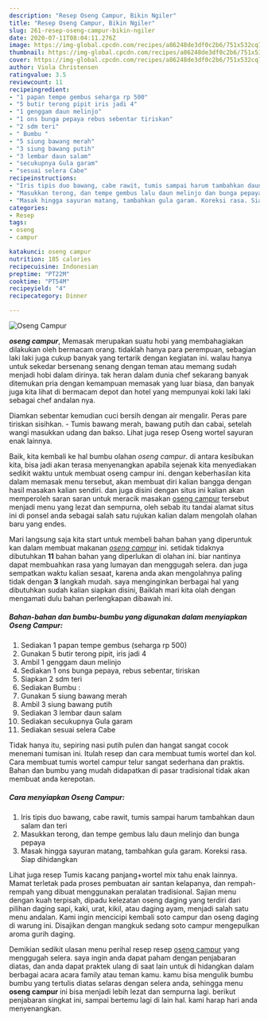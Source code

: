 ```yaml
---
description: "Resep Oseng Campur, Bikin Ngiler"
title: "Resep Oseng Campur, Bikin Ngiler"
slug: 261-resep-oseng-campur-bikin-ngiler
date: 2020-07-11T08:04:11.276Z
image: https://img-global.cpcdn.com/recipes/a86248de3df0c2b6/751x532cq70/oseng-campur-foto-resep-utama.jpg
thumbnail: https://img-global.cpcdn.com/recipes/a86248de3df0c2b6/751x532cq70/oseng-campur-foto-resep-utama.jpg
cover: https://img-global.cpcdn.com/recipes/a86248de3df0c2b6/751x532cq70/oseng-campur-foto-resep-utama.jpg
author: Viola Christensen
ratingvalue: 3.5
reviewcount: 11
recipeingredient:
- "1 papan tempe gembus seharga rp 500"
- "5 butir terong pipit iris jadi 4"
- "1 genggam daun melinjo"
- "1 ons bunga pepaya rebus sebentar tiriskan"
- "2 sdm teri"
- " Bumbu "
- "5 siung bawang merah"
- "3 siung bawang putih"
- "3 lembar daun salam"
- "secukupnya Gula garam"
- "sesuai selera Cabe"
recipeinstructions:
- "Iris tipis duo bawang, cabe rawit, tumis sampai harum tambahkan daun salam dan teri"
- "Masukkan terong, dan tempe gembus lalu daun melinjo dan bunga pepaya"
- "Masak hingga sayuran matang, tambahkan gula garam. Koreksi rasa. Siap dihidangkan"
categories:
- Resep
tags:
- oseng
- campur

katakunci: oseng campur 
nutrition: 185 calories
recipecuisine: Indonesian
preptime: "PT22M"
cooktime: "PT54M"
recipeyield: "4"
recipecategory: Dinner

---
```



![Oseng Campur](https://img-global.cpcdn.com/recipes/a86248de3df0c2b6/751x532cq70/oseng-campur-foto-resep-utama.jpg)

<b><i>oseng campur</i></b>, Memasak merupakan suatu hobi yang membahagiakan dilakukan oleh bermacam orang. tidaklah hanya para perempuan, sebagian laki laki juga cukup banyak yang tertarik dengan kegiatan ini. walau hanya untuk sekedar bersenang senang dengan teman atau memang sudah menjadi hobi dalam dirinya. tak heran dalam dunia chef sekarang banyak ditemukan pria dengan kemampuan memasak yang luar biasa, dan banyak juga kita lihat di bermacam depot dan hotel yang mempunyai koki laki laki sebagai chef andalan nya.

Diamkan sebentar kemudian cuci bersih dengan air mengalir. Peras pare tiriskan sisihkan. - Tumis bawang merah, bawang putih dan cabai, setelah wangi masukkan udang dan bakso. Lihat juga resep Oseng wortel sayuran enak lainnya.

Baik, kita kembali ke hal bumbu olahan <i>oseng campur</i>. di antara kesibukan kita, bisa jadi akan terasa menyenangkan apabila sejenak kita menyediakan sedikit waktu untuk membuat oseng campur ini. dengan keberhasilan kita dalam memasak menu tersebut, akan membuat diri kalian bangga dengan hasil masakan kalian sendiri. dan juga disini dengan situs ini kalian akan memperoleh saran saran untuk meracik masakan <u>oseng campur</u> tersebut menjadi menu yang lezat dan sempurna, oleh sebab itu tandai alamat situs ini di ponsel anda sebagai salah satu rujukan kalian dalam mengolah olahan baru yang endes.


Mari langsung saja kita start untuk membeli bahan bahan yang diperuntuk kan dalam membuat makanan <u><i>oseng campur</i></u> ini. setidak tidaknya dibutuhkan <b>11</b> bahan bahan yang diperlukan di olahan ini. biar nantinya dapat membuahkan rasa yang lumayan dan menggugah selera. dan juga sempatkan waktu kalian sesaat, karena anda akan mengolahnya paling tidak dengan <b>3</b> langkah mudah. saya menginginkan berbagai hal yang dibutuhkan sudah kalian siapkan disini, Baiklah mari kita olah dengan mengamati dulu bahan perlengkapan dibawah ini.

<!--inarticleads1-->

##### Bahan-bahan dan bumbu-bumbu yang digunakan dalam menyiapkan Oseng Campur:

1. Sediakan 1 papan tempe gembus (seharga rp 500)
1. Gunakan 5 butir terong pipit, iris jadi 4
1. Ambil 1 genggam daun melinjo
1. Sediakan 1 ons bunga pepaya, rebus sebentar, tiriskan
1. Siapkan 2 sdm teri
1. Sediakan  Bumbu :
1. Gunakan 5 siung bawang merah
1. Ambil 3 siung bawang putih
1. Sediakan 3 lembar daun salam
1. Sediakan secukupnya Gula garam
1. Sediakan sesuai selera Cabe


Tidak hanya itu, sepiring nasi putih pulen dan hangat sangat cocok menemani tumisan ini. Itulah resep dan cara membuat tumis wortel dan kol. Cara membuat tumis wortel campur telur sangat sederhana dan praktis. Bahan dan bumbu yang mudah didapatkan di pasar tradisional tidak akan membuat anda kerepotan. 

<!--inarticleads2-->

##### Cara menyiapkan Oseng Campur:

1. Iris tipis duo bawang, cabe rawit, tumis sampai harum tambahkan daun salam dan teri
1. Masukkan terong, dan tempe gembus lalu daun melinjo dan bunga pepaya
1. Masak hingga sayuran matang, tambahkan gula garam. Koreksi rasa. Siap dihidangkan


Lihat juga resep Tumis kacang panjang+wortel mix tahu enak lainnya. Mamat terletak pada proses pembuatan air santan kelapanya, dan rempah-rempah yang dibuat menggunakan peralatan tradisional. Sajian menu dengan kuah terpisah, dipadu kelezatan oseng daging yang terdiri dari pilihan daging sapi, kaki, urat, kikil, atau daging ayam, menjadi salah satu menu andalan. Kami ingin mencicipi kembali soto campur dan oseng daging di warung ini. Disajikan dengan mangkuk sedang soto campur mengepulkan aroma gurih daging. 

Demikian sedikit ulasan menu perihal resep resep <u>oseng campur</u> yang menggugah selera. saya ingin anda dapat paham dengan penjabaran diatas, dan anda dapat praktek ulang di saat lain untuk di hidangkan dalam berbagai acara acara family atau teman kamu. kamu bisa mengulik bumbu bumbu yang tertulis diatas selaras dengan selera anda, sehingga menu <b>oseng campur</b> ini bisa menjadi lebih lezat dan sempurna lagi. berikut penjabaran singkat ini, sampai bertemu lagi di lain hal. kami harap hari anda menyenangkan.
